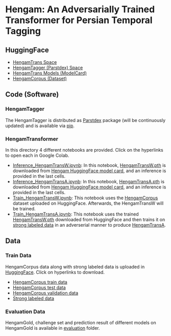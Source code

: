 # Hengam: An Adversarially Trained Transformer for Persian Temporal Tagging

## HuggingFace
- [HengamTrans Space](https://huggingface.co/spaces/kargaranamir/Hengam)
- [HengamTagger (Parstdex) Space](https://huggingface.co/spaces/kargaranamir/parstdex)
- [HengamTrans Models (ModelCard)](https://huggingface.co/kargaranamir/Hengam)
- [HengamCorpus (Dataset)](https://huggingface.co/datasets/kargaranamir/HengamCorpus)


## Code (Software)

### HengamTagger
The HengamTagger is distributed as [Parstdex](https://github.com/kargaranamir/parstdex) package (will be continuously updated) and is available via [pip](https://pypi.org/project/parstdex).

### HengamTransformer
In this directory 4 different notebooks are provided. Click on the hyperlinks to open each in Google Colab.
- [Inference_HengamTransW.ipynb](https://colab.research.google.com/github/kargaranamir/hengam/blob/main/code/Inference_HengamTransW.ipynb): In this notebook, [HengamTransW.pth](https://huggingface.co/kargaranamir/Hengam/resolve/main/HengamTransW.pth) is downloaded from [Hengam HuggingFace model card](https://huggingface.co/kargaranamir/Hengam), and an inference is provided in the last cells.
- [Inference_HengamTransA.ipynb](https://colab.research.google.com/github/kargaranamir/hengam/blob/main/code/Inference_HengamTransA.ipynb): In this notebook, [HengamTransA.pth](https://huggingface.co/kargaranamir/Hengam/resolve/main/HengamTransA.pth) is downloaded from [Hengam HuggingFace model card](https://huggingface.co/kargaranamir/Hengam), and an inference is provided in the last cells.
- [Train_HengamTransW.ipynb](https://colab.research.google.com/github/kargaranamir/hengam/blob/main/code/Train_HengamTransW.ipynb): This notebook uses the [HengamCorpus](https://huggingface.co/datasets/kargaranamir/HengamCorpus) dataset uploaded on HuggingFace. Afterwards, the HengamTransW will be trained.
- [Train_HengamTransA.ipynb](https://colab.research.google.com/github/kargaranamir/hengam/blob/main/code/Train_HengamTransA.ipynb): This notebook uses the trained [HengamTransW.pth](https://huggingface.co/kargaranamir/Hengam/resolve/main/HengamTransW.pth) downloaded from HuggingFace and then trains it on [strong labeled data](https://huggingface.co/datasets/kargaranamir/HengamCorpus/raw/main/strong.txt) in an adverserial manner to produce [HengamTransA](https://huggingface.co/kargaranamir/Hengam/resolve/main/HengamTransA.pth).

## Data

### Train Data
HengamCorpus data along with strong labeled data is uploaded in [HuggingFace](https://huggingface.co/datasets/kargaranamir/HengamCorpus). Click on hyperlinks to download.
- [HengamCorpus train data](https://huggingface.co/datasets/kargaranamir/HengamCorpus/resolve/main/train.txt)
- [HengamCorpus test data](https://huggingface.co/datasets/kargaranamir/HengamCorpus/resolve/main/test.txt)
- [HengamCorpus validation data](https://huggingface.co/datasets/kargaranamir/HengamCorpus/resolve/main/val.txt)
- [Strong labeled data](https://huggingface.co/datasets/kargaranamir/HengamCorpus/raw/main/strong.txt)

### Evaluation Data
HengamGold, challenge set and prediction result of different models on HengamGold is available in [evaluation](./data/evaluation) folder.
